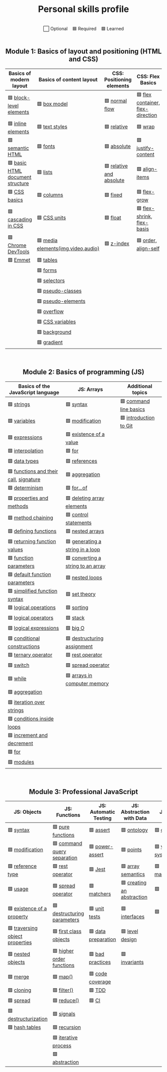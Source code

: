 [block-level elements]: https://ru.hexlet.io/courses/layout-designer-basics/lessons/block-model/theory_unit
[inline elements]: https://ru.hexlet.io/courses/layout-designer-basics/lessons/block-model/theory_unit
[semantic HTML]: https://ru.hexlet.io/courses/layout-designer-basics/lessons/semantic-html/theory_unit
[basic HTML document structure]: https://ru.hexlet.io/courses/layout-designer-basics/lessons/page-structure/theory_unit
[CSS basics]: https://ru.hexlet.io/courses/layout-designer-basics/lessons/css-intro/theory_unit
[cascading in CSS]: https://ru.hexlet.io/courses/layout-designer-basics/lessons/css-cascade/theory_unit
[Chrome DevTools]: https://ru.hexlet.io/courses/layout-designer-basics/lessons/devtools/theory_unit
[Emmet]: https://ru.hexlet.io/courses/layout-designer-basics/lessons/emmet/theory_unit

[box model]: https://ru.hexlet.io/courses/css-content/lessons/box-model/theory_unit
[text styles]: https://ru.hexlet.io/courses/css-content/lessons/text/theory_unit
[fonts]: https://ru.hexlet.io/courses/css-content/lessons/fonts/theory_unit
[lists]: https://ru.hexlet.io/courses/css-content/lessons/list/theory_unit
[columns]: https://ru.hexlet.io/courses/css-content/lessons/columns/theory_unit
[CSS Units]: https://ru.hexlet.io/courses/css-content/lessons/units/theory_unit
[media elements(img,video,audio)]: https://ru.hexlet.io/courses/css-content/lessons/media/theory_unit
[tables]: https://ru.hexlet.io/courses/css-content/lessons/table/theory_unit
[forms]: https://ru.hexlet.io/courses/css-content/lessons/forms/theory_unit
[selectors]: https://ru.hexlet.io/courses/css-content/lessons/selectors/theory_unit
[pseudo-classes]: https://ru.hexlet.io/courses/css-content/lessons/pseudoclasses/theory_unit
[pseudo-elements]: https://ru.hexlet.io/courses/css-content/lessons/pseudoelements/theory_unit
[overflow]: https://ru.hexlet.io/courses/css-content/lessons/overflow/theory_unit
[css variables]: https://ru.hexlet.io/courses/css-content/lessons/variables/theory_unit
[background]: https://ru.hexlet.io/courses/css-content/lessons/background/theory_unit
[gradient]: https://ru.hexlet.io/courses/css-content/lessons/gradient/theory_unit

[normal flow]: https://ru.hexlet.io/courses/css-positioning/lessons/flow/theory_unit
[relative]: https://ru.hexlet.io/courses/css-positioning/lessons/relative/theory_unit
[absolute]: https://ru.hexlet.io/courses/css-positioning/lessons/absolute/theory_unit
[relative and absolute]: https://ru.hexlet.io/courses/css-positioning/lessons/relative-and-absolute/theory_unit
[fixed]: https://ru.hexlet.io/courses/css-positioning/lessons/fixed/theory_unit
[float]: https://ru.hexlet.io/courses/css-positioning/lessons/float/theory_unit
[z-index]: https://ru.hexlet.io/courses/css-positioning/lessons/z-index/theory_unit

[flex container, flex-direction]: https://ru.hexlet.io/courses/css-flex/lessons/container/theory_unit
[wrap]: https://ru.hexlet.io/courses/css-flex/lessons/wrap/theory_unit
[justify-content]: https://ru.hexlet.io/courses/css-flex/lessons/justify-content/theory_unit
[align-items]: https://ru.hexlet.io/courses/css-flex/lessons/align-items/theory_unit
[flex-grow]: https://ru.hexlet.io/courses/css-flex/lessons/flex-grow/theory_unit
[flex-shrink, flex-basis]: https://ru.hexlet.io/courses/css-flex/lessons/items-flexible/theory_unit
[order, align-self]: https://ru.hexlet.io/courses/css-flex/lessons/items-position/theory_unit

[strings]: https://ru.hexlet.io/courses/js-basics/lessons/strings/theory_unit
[variables]: https://ru.hexlet.io/courses/js-basics/lessons/variables/theory_unit
[expressions]: https://ru.hexlet.io/courses/js-basics/lessons/variables-expression/theory_unit
[interpolation]: https://ru.hexlet.io/courses/js-basics/lessons/interpolation/theory_unit
[data types]: https://ru.hexlet.io/courses/js-basics/lessons/data-types/theory_unit
[functions and their call]: https://ru.hexlet.io/courses/js-basics/lessons/calling-functions/theory_unit
[signature]: https://ru.hexlet.io/courses/js-basics/lessons/signature/theory_unit
[determinism]: https://ru.hexlet.io/courses/js-basics/lessons/deterministic/theory_unit
[properties and methods]: https://ru.hexlet.io/courses/js-basics/lessons/properties-methods/theory_unit
[method chaining]: https://ru.hexlet.io/courses/js-basics/lessons/methods-chain/theory_unit
[defining functions]: https://ru.hexlet.io/courses/js-basics/lessons/functions-define/theory_unit
[returning function values]: https://ru.hexlet.io/courses/js-basics/lessons/functions-return/theory_unit
[function parameters]: https://ru.hexlet.io/courses/js-basics/lessons/functions-parameters/theory_unit
[default function parameters]: https://ru.hexlet.io/courses/js-basics/lessons/functions-default-parameters/theory_unit
[simplified function syntax]: https://ru.hexlet.io/courses/js-basics/lessons/functions-short-syntax/theory_unit
[logical operations]: https://ru.hexlet.io/courses/js-basics/lessons/logical-operations/theory_unit
[logical operators]: https://ru.hexlet.io/courses/js-basics/lessons/logical-operators/theory_unit
[logical expressions]: https://ru.hexlet.io/courses/js-basics/lessons/logical-expressions/theory_unit
[conditional constructions]: https://ru.hexlet.io/courses/js-basics/lessons/conditionals/theory_unit
[ternary operator]: https://ru.hexlet.io/courses/js-basics/lessons/ternary-operator/theory_unit
[switch]: https://ru.hexlet.io/courses/js-basics/lessons/switch/theory_unit
[while]: https://ru.hexlet.io/courses/js-basics/lessons/while/theory_unit
[aggregation]: https://ru.hexlet.io/courses/js-basics/lessons/aggregation/theory_unit
[iteration over strings]: https://ru.hexlet.io/courses/js-basics/lessons/iteration-over-strings/theory_unit
[conditions inside loops]: https://ru.hexlet.io/courses/js-basics/lessons/conditions-inside-loops/theory_unit
[increment and decrement]: https://ru.hexlet.io/courses/js-basics/lessons/mutators/theory_unit
[for]: https://ru.hexlet.io/courses/js-basics/lessons/for/theory_unit
[modules]: https://ru.hexlet.io/courses/js-basics/lessons/modules/theory_unit

[syntax]: https://ru.hexlet.io/courses/js-arrays/lessons/syntax/theory_unit
[modification]: https://ru.hexlet.io/courses/js-arrays/lessons/modification/theory_unit
[existence of a value]: https://ru.hexlet.io/courses/js-arrays/lessons/isset/theory_unit
[for]: https://ru.hexlet.io/courses/js-arrays/lessons/for/theory_unit
[references]: https://ru.hexlet.io/courses/js-arrays/lessons/references/theory_unit
[aggregation]: https://ru.hexlet.io/courses/js-arrays/lessons/aggregation/theory_unit
[for...of]: https://ru.hexlet.io/courses/js-arrays/lessons/for-of/theory_unit
[deleting array elements]: https://ru.hexlet.io/courses/js-arrays/lessons/removing/theory_unit
[control statements]: https://ru.hexlet.io/courses/js-arrays/lessons/control-statements/theory_unit
[nested arrays]: https://ru.hexlet.io/courses/js-arrays/lessons/nested-arrays/theory_unit
[generating a string in a loop]: https://ru.hexlet.io/courses/js-arrays/lessons/build-strings/theory_unit
[converting a string to an array]: https://ru.hexlet.io/courses/js-arrays/lessons/strings/theory_unit
[nested loops]: https://ru.hexlet.io/courses/js-arrays/lessons/nested-loops/theory_unit
[set theory]: https://ru.hexlet.io/courses/js-arrays/lessons/set-theory/theory_unit
[sorting]: https://ru.hexlet.io/courses/js-arrays/lessons/sorting/theory_unit
[stack]: https://ru.hexlet.io/courses/js-arrays/lessons/stack/theory_unit
[big O]: https://ru.hexlet.io/courses/js-arrays/lessons/big-o/theory_unit
[destructuring assignment]: https://ru.hexlet.io/courses/js-arrays/lessons/destructuring/theory_unit
[rest operator]: https://ru.hexlet.io/courses/js-arrays/lessons/rest-operator/theory_unit
[spread operator]: https://ru.hexlet.io/courses/js-arrays/lessons/spread-operator/theory_unit
[arrays in computer memory]: https://ru.hexlet.io/courses/js-arrays/lessons/implementation/theory_unit

[command line basics]: https://ru.hexlet.io/courses/cli-basics
[introduction to Git]: https://ru.hexlet.io/courses/intro_to_git

[syntax]: https://ru.hexlet.io/courses/js-objects/lessons/syntax/theory_unit
[modification]: https://ru.hexlet.io/courses/js-objects/lessons/modifications/theory_unit
[reference type]: https://ru.hexlet.io/courses/js-objects/lessons/references/theory_unit
[usage]: https://ru.hexlet.io/courses/js-objects/lessons/using/theory_unit
[existence of a property]: https://ru.hexlet.io/courses/js-objects/lessons/property-existence/theory_unit
[traversing object properties]: https://ru.hexlet.io/courses/js-objects/lessons/for-of/theory_unit
[nested objects]: https://ru.hexlet.io/courses/js-objects/lessons/nested-objects/theory_unit
[merge]: https://ru.hexlet.io/courses/js-objects/lessons/merging/theory_unit
[cloning]: https://ru.hexlet.io/courses/js-objects/lessons/cloning/theory_unit
[spread]: https://ru.hexlet.io/courses/js-objects/lessons/spread-operator/theory_unit
[destructurization]: https://ru.hexlet.io/courses/js-objects/lessons/destructuring/theory_unit
[hash tables]: https://ru.hexlet.io/courses/js-objects/lessons/hash-table/theory_unit

[pure functions]: https://ru.hexlet.io/courses/js-functions/lessons/pure-functions/theory_unit
[command query separation]: https://ru.hexlet.io/courses/js-functions/lessons/command-query-separation/theory_unit
[rest operator]: https://ru.hexlet.io/courses/js-functions/lessons/rest-operator/theory_unit
[spread operator]: https://ru.hexlet.io/courses/js-functions/lessons/spread-operator/theory_unit
[destructuring parameters]: https://ru.hexlet.io/courses/js-functions/lessons/params-destructuring/theory_unit
[first class objects]: https://ru.hexlet.io/courses/js-functions/lessons/first-class-citizen/theory_unit
[higher order functions]: https://ru.hexlet.io/courses/js-functions/lessons/high-order-functions/theory_unit
[map()]: https://ru.hexlet.io/courses/js-functions/lessons/map/theory_unit
[filter()]: https://ru.hexlet.io/courses/js-functions/lessons/filter/theory_unit
[reduce()]: https://ru.hexlet.io/courses/js-functions/lessons/reduce/theory_unit
[signals]: https://ru.hexlet.io/courses/js-functions/lessons/signals/theory_unit
[recursion]: https://ru.hexlet.io/courses/js-functions/lessons/recursion/theory_unit
[iterative process]: https://ru.hexlet.io/courses/js-functions/lessons/iterative/theory_unit
[abstraction]: https://ru.hexlet.io/courses/js-functions/lessons/abstraction/theory_unit

[assert]: https://ru.hexlet.io/courses/js-testing/lessons/asserts/theory_unit
[power-assert]: https://ru.hexlet.io/courses/js-testing/lessons/power-assert/theory_unit
[Jest]: https://ru.hexlet.io/courses/js-testing/lessons/jest/theory_unit
[matchers]: https://ru.hexlet.io/courses/js-testing/lessons/matchers/theory_unit
[unit tests]: https://ru.hexlet.io/courses/js-testing/lessons/unit-tests/theory_unit
[data preparation]: https://ru.hexlet.io/courses/js-testing/lessons/setup/theory_unit
[bad practices]: https://ru.hexlet.io/courses/js-testing/lessons/bad-practice/theory_unit
[code coverage]: https://ru.hexlet.io/courses/js-testing/lessons/code-coverage/theory_unit
[TDD]: https://ru.hexlet.io/courses/js-testing/lessons/tdd/theory_unit
[CI]: https://ru.hexlet.io/courses/js-testing/lessons/ci/theory_unit

[ontology]: https://ru.hexlet.io/courses/js-data-abstraction/lessons/ontology/theory_unit
[points]: https://ru.hexlet.io/courses/js-data-abstraction/lessons/points/theory_unit
[array semantics]: https://ru.hexlet.io/courses/js-data-abstraction/lessons/arrays/theory_unit
[creating an abstraction]: https://ru.hexlet.io/courses/js-data-abstraction/lessons/abstractions/theory_unit
[interfaces]: https://ru.hexlet.io/courses/js-data-abstraction/lessons/interface/theory_unit
[level design]: https://ru.hexlet.io/courses/js-data-abstraction/lessons/levels/theory_unit
[invariants]: https://ru.hexlet.io/courses/js-data-abstraction/lessons/invariants/theory_unit

[definitions]: https://ru.hexlet.io/courses/js-trees/lessons/definition/theory_unit
[virtual file system]: https://ru.hexlet.io/courses/js-trees/lessons/filetree/theory_unit
[manipulations]: https://ru.hexlet.io/courses/js-trees/lessons/manipulations/theory_unit

<h1 align="center">
  Personal skills profile
</h1>

<br>

<div align="center">
  ⬜ Optional &nbsp;&nbsp; 🟦 Required &nbsp;&nbsp; 🟩 Learned
</div>

<br>

<h2 align="center">
  Module 1: Basics of layout and positioning (HTML and CSS)
</h2>

| Basics of modern layout| Basics of content layout  | CSS: Positioning elements|CSS: Flex Basics        |
|------------------------|---------------------------|-------------------------|-------------------------|
| 🟩 [block-level elements]| 🟩 [box model]          | 🟩 [normal flow]        | 🟩 [flex container, flex-direction]|
| 🟩 [inline elements]     | 🟩 [text styles]        | 🟩 [relative]           | 🟩 [wrap]               |
| 🟩 [semantic HTML]       | 🟩 [fonts]              | 🟩 [absolute]           | 🟩 [justify-content]    |
| 🟩 [basic HTML document structure]| 🟩 [lists]     | 🟩 [relative and absolute]| 🟩 [align-items]      |
| 🟩 [CSS basics]          | 🟩 [columns]            | 🟩 [fixed]              | 🟩 [flex-grow]          |
| 🟩 [cascading in CSS]    | 🟩 [CSS units]          | 🟩 [float]              | 🟩 [flex-shrink, flex-basis]|
| 🟩 [Chrome DevTools]     | 🟩 [media elements(img,video,audio)]| 🟩 [z-index]| 🟩 [order, align-self]  | 
| 🟩 [Emmet]               | 🟩 [tables]             |
|                          | 🟩 [forms]              |
|                          | 🟩 [selectors]          |
|                          | 🟩 [pseudo-classes]     |
|                          | 🟩 [pseudo-elements]    |
|                          | 🟩 [overflow]           |
|                          | 🟩 [CSS variables]      |
|                          | 🟩 [background]         |
|                          | 🟩 [gradient]           |

<br>

<h2 align="center">
  Module 2: Basics of programming (JS)
</h2>

<div align="center">
  
  | Basics of the JavaScript language|JS: Arrays          |Additional topics      |
  |--------------------------------|----------------------|-----------------------|
  | 🟩 [strings]                   | 🟩 [syntax]          | 🟩 [command line basics]|
  | 🟩 [variables]                 | 🟩 [modification]| 🟩 [introduction to Git]    | 
  | 🟩 [expressions]               | 🟩 [existence of a value]| 
  | 🟩 [interpolation]             | 🟩 [for]                 | 
  | 🟩 [data types]                | 🟩 [references]          | 
  | 🟩 [functions and their call], [signature]| 🟩 [aggregation]|
  | 🟩 [determinism]               | 🟩 [for...of]|
  | 🟩 [properties and methods]    | 🟩 [deleting array elements]| 
  | 🟩 [method chaining]           | 🟩 [control statements]|
  | 🟩 [defining functions]        | 🟩 [nested arrays]|
  | 🟩 [returning function values] | 🟩 [generating a string in a loop]|
  | 🟩 [function parameters]       | 🟩 [converting a string to an array]|
  | 🟩 [default function parameters]| 🟩 [nested loops]|
  | 🟩 [simplified function syntax]| 🟩 [set theory]|
  | 🟩 [logical operations]        | 🟩 [sorting]|
  | 🟩 [logical operators]         | 🟩 [stack]|
  | 🟩 [logical expressions]       | 🟩 [big O]|
  | 🟩 [conditional constructions] | 🟩 [destructuring assignment]|
  | 🟩 [ternary operator]          | 🟩 [rest operator]|
  | 🟩 [switch]                    | 🟩 [spread operator]|
  | 🟩 [while]                     | 🟩 [arrays in computer memory]|
  | 🟩 [aggregation]               |
  | 🟩 [iteration over strings]    |
  | 🟩 [conditions inside loops]   |
  | 🟩 [increment and decrement]   |
  | 🟩 [for]                       |
  | 🟩 [modules]                   |
 
</div>

<br>

<h2 align="center">
  Module 3: Professional JavaScript
</h2>

|JS: Objects              |JS: Functions      |JS: Automatic Testing|JS: Abstraction with Data|JS: Trees|
|-------------------------|-------------------|---------------------|-------------------------|---------|
| 🟩 [syntax]             | 🟩 [pure functions]| 🟩 [assert]        | 🟩 [ontology]| 🟩 [definitions]|
| 🟩 [modification]       | 🟩 [command query separation]| 🟩 [power-assert]| 🟩 [points]| 🟩 [virtual file system]|
| 🟩 [reference type]     | 🟩 [rest operator]| 🟩 [Jest]| 🟩 [array semantics]| 🟩 [manipulations]|
| 🟩 [usage]              | 🟩 [spread operator]| 🟩 [matchers]| 🟩 [creating an abstraction]| 🟩 |
| 🟩 [existence of a property]| 🟩 [destructuring parameters]| 🟩 [unit tests]| 🟩 [interfaces]| 🟩 |
| 🟩 [traversing object properties]| 🟩 [first class objects]| 🟩 [data preparation]| 🟩 [level design]|
| 🟩 [nested objects]     | 🟩 [higher order functions]| 🟩 [bad practices]| 🟩 [invariants]|
| 🟩 [merge]              | 🟩 [map()]| 🟩 [code coverage]|
| 🟩 [cloning]            | 🟩 [filter()]| 🟩 [TDD]|
| 🟩 [spread]             | 🟩 [reduce()]| 🟩 [CI]|
| 🟩 [destructurization]  | 🟩 [signals]|
| 🟩 [hash tables]        | 🟩 [recursion]|
|                         | 🟩 [iterative process]|
|                         | 🟩 [abstraction]|
